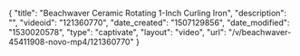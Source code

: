 {
    "title": "Beachwaver Ceramic Rotating 1-Inch Curling Iron",
    "description": "",
    "videoid": "121360770",
    "date_created": "1507129856",
    "date_modified": "1530020578",
    "type": "captivate",
    "layout": "video",
    "url": "\/v\/beachwaver-45411908-novo-mp4\/121360770"
}